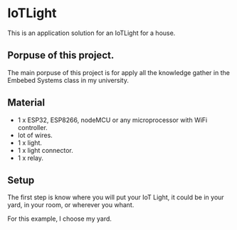# IoTLight

This is an application solution for an IoTLight for a house.

## Porpuse of this project.
The main porpuse of this project is for apply all the knowledge gather in the Embebed Systems class in my university.

## Material

- 1 x ESP32, ESP8266, nodeMCU or any microprocessor with WiFi controller.
- lot of wires.
- 1 x light.
- 1 x light connector.
- 1 x relay.

## Setup

The first step is know where you will put your IoT Light, it could be in your yard, in your room, or wherever you whant.

For this example, I choose my yard.


